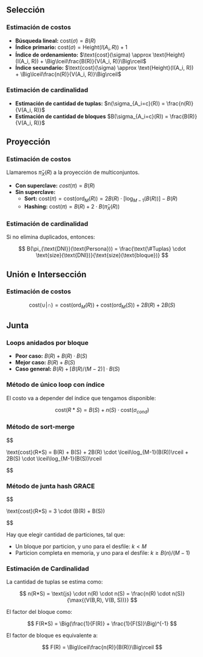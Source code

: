 ## Selección

### Estimación de costos

- **Búsqueda lineal:** $\text{cost}(\sigma) = B(R)$
- **Índice primario:** $\text{cost}(\sigma) = \text{Height}(I(A_i, R)) + 1$
- **Índice de ordenamiento:** $\text{cost}(\sigma) \approx \text{Height}(I(A_i, R)) + \Big\lceil\frac{B(R)}{V(A_i, R)}\Big\rceil$
- **Índice secundario:** $\text{cost}(\sigma) \approx \text{Height}(I(A_i, R)) + \Big\lceil\frac{n(R)}{V(A_i, R)}\Big\rceil$

### Estimación de cardinalidad

- **Estimación de cantidad de tuplas:** $n(\sigma_{A_i=c}(R)) = \frac{n(R)}{V(A_i, R)}$
- **Estimación de cantidad de bloques** $B(\sigma_{A_i=c}(R)) = \frac{B(R)}{V(A_i, R)}$

## Proyección

### Estimación de costos

Llamaremos $\hat\pi_X(R)$ a la proyección de multiconjuntos.

- **Con superclave:** $cost(\pi) = B(R)$
- **Sin superclave:**
	- **Sort:** $\text{cost}(\pi) = \text{cost}(\text{ord}_M(R)) = 2B(R) \cdot [\log_{M-1}(B(R))] - B(R)$
	- **Hashing:** $\text{cost}(\pi) = B(R) + 2\cdot B(\hat\pi_X(R))$

### Estimación de cardinalidad

Si no elimina duplicados, entonces:

$$
B(\pi_{\text{DNI}}(\text{Persona})) = \frac{\text{\#Tuplas} \cdot \text{size}(\text{DNI})}{\text{size}(\text{bloque})}
$$

## Unión e Intersección

### Estimación de costos

$$
\text{cost}(\cup | \cap) = \text{cost}(\text{ord}_M(R)) + \text{cost}(\text{ord}_M(S)) + 2B(R) + 2B(S)
$$

## Junta

### Loops anidados por bloque

- **Peor caso:** $B(R) + B(R)\cdot B(S)$
- **Mejor caso:** $B(R) + B(S)$
- **Caso general:** $B(R) + \lceil B(R)/(M-2)\rceil \cdot B(S)$

### Método de único loop con índice

El costo va a depender del índice que tengamos disponible:

$$
\text{cost}(R*S) = B(S) + n(S)\cdot\text{cost}(\sigma_{cond})
$$

### Método de sort-merge

$$

\text{cost}(R*S) = B(R) + B(S) + 2B(R) \cdot \lceil\log_{M-1}(B(R))\rceil + 2B(S) \cdot \lceil\log_{M-1}(B(S))\rceil

$$

### Método de junta hash GRACE

$$

\text{cost}(R*S) = 3 \cdot (B(R) + B(S))

$$

Hay que elegir cantidad de particiones, tal que:

- Un bloque por particion, y uno para el desfile: $k < M$
- Particion completa en memoria, y uno para el desfile: $k \geq B(n)/(M-1)$

### Estimación de Cardinalidad

La cantidad de tuplas se estima como:

$$
n(R*S) = \text{js} \cdot n(R) \cdot n(S) = \frac{n(R) \cdot n(S)}{\max{(V(B,R), V(B, S))}}
$$

El factor del bloque como:

$$
F(R*S) = \Big(\frac{1}{F(R)} + \frac{1}{F(S)}\Big)^{-1}
$$

El factor de bloque es equivalente a:

$$
F(R) = \Big\lceil\frac{n(R)}{B(R)}\Big\rceil
$$
